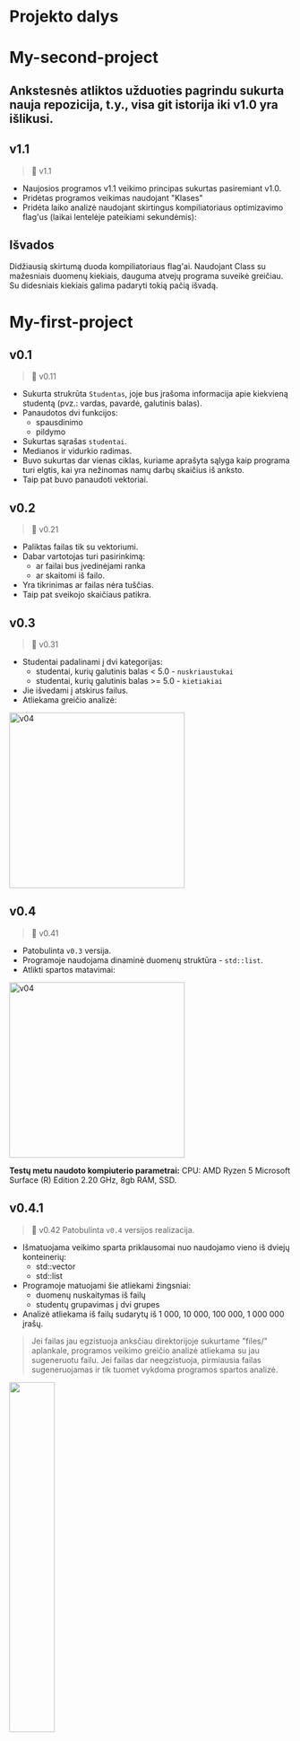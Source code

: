# **Projekto dalys**

# My-second-project
## Ankstesnės atliktos užduoties pagrindu sukurta nauja repozicija, t.y., visa git istorija iki v1.0 yra išlikusi. 

## **v1.1** 
> :bookmark: v1.1
- Naujosios programos v1.1 veikimo principas sukurtas pasiremiant v1.0.
- Pridėtas programos veikimas naudojant "Klases"
- Pridėta laiko analizė naudojant skirtingus kompiliatoriaus optimizavimo flag'us (laikai lentelėje pateikiami sekundėmis):

## Išvados
Didžiausią skirtumą duoda kompiliatoriaus flag'ai. Naudojant Class su mažesniais duomenų kiekiais, dauguma atvejų programa suveikė greičiau. Su didesniais kiekiais galima padaryti tokią pačią išvadą.

# My-first-project

## **v0.1** 
> :bookmark: v0.11
- Sukurta strukrūta `Studentas`, joje bus įrašoma informacija apie kiekvieną studentą (pvz.: vardas, pavardė, galutinis balas).
- Panaudotos dvi funkcijos: 
  - spausdinimo
  - pildymo
- Sukurtas sąrašas `studentai`.
- Medianos ir vidurkio radimas.
- Buvo sukurtas dar vienas ciklas, kuriame aprašyta sąlyga kaip programa turi elgtis, kai yra nežinomas namų darbų skaičius iš anksto.
- Taip pat buvo panaudoti vektoriai.

## **v0.2** 
> :bookmark: v0.21
- Paliktas failas tik su vektoriumi.
- Dabar vartotojas turi pasirinkimą: 
  - ar failai bus įvedinėjami ranka 
  - ar skaitomi iš failo.
- Yra tikrinimas ar failas nėra tuščias.
- Taip pat sveikojo skaičiaus patikra.

## **v0.3** 
> :bookmark: v0.31
- Studentai padalinami į dvi kategorijas: 
  - studentai, kurių galutinis balas < 5.0 - `nuskriaustukai`
  - studentai, kurių galutinis balas >= 5.0 - `kietiakiai`
- Jie išvedami į atskirus failus.
- Atliekama greičio analizė:
<img width="313" alt="v04" src="https://user-images.githubusercontent.com/91346039/199539302-0ed431df-c8ed-49f1-907e-ec9e624d9afa.png">

## **v0.4** 
> :bookmark: v0.41
- Patobulinta `v0.3` versija.
- Programoje naudojama dinaminė duomenų struktūra - `std::list`.
- Atlikti spartos matavimai:
<img width="313" alt="v04" src="https://user-images.githubusercontent.com/91346039/199539697-be4faa6d-8bbe-4d80-80b5-b47d249d29a7.png">

**Testų metu naudoto kompiuterio parametrai:** CPU: AMD Ryzen 5 Microsoft Surface (R) Edition 2.20 GHz, 8gb RAM, SSD.

## **v0.4.1** 
> :bookmark: v0.42
Patobulinta `v0.4` versijos realizacija.
- Išmatuojama veikimo sparta priklausomai nuo naudojamo vieno iš dviejų konteinerių:
  - std::vector
  - std::list
- Programoje matuojami šie atliekami žingsniai:
  - duomenų nuskaitymas iš failų
  - studentų grupavimas į dvi grupes
- Analizė atliekama iš failų sudarytų iš 1 000, 10 000, 100 000, 1 000 000 įrašų.
> Jei failas jau egzistuoja anksčiau direktorijoje sukurtame "files/" aplankale, programos veikimo greičio analizė atliekama su jau sugeneruotu failu.
> Jei failas dar neegzistuoja, pirmiausia failas sugeneruojamas ir tik tuomet vykdoma programos spartos analizė.

<img src="https://user-images.githubusercontent.com/91346039/202247096-309f0873-733b-4008-bef9-b4d41dcbbef2.png" width=40% height=40%>

## **v1.0** 
> :bookmark: v1.0
- Šioje versijoje optimizuojama rūšiavimo (grupavimo) realizacija: std::vector ir std::list konteinerių tipams išmatuojama programos veikimo sparta, priklausomai nuo studentų skirstymo į dvi kategorijas strategijos:
   - ***1 strategija***: Bendro "studentai" konteinerio (vector ir list tipų) grupavimas į du naujus to paties tipo konteinerius: "nuskriaustukai" ir "kietiakai". Tokiu būdu tas pats studentas yra dvejuose konteineriuose: bendrame "studentai" ir viename iš suskaidytų.
   - ***2 strategija***: Bendro "studentai" konteinerio (vector ir list) grupavimas panaudojant tik vieną naują konteinerį: "nuskriaustukai". Tokiu būdu, jei studentas yra "nuskriaustukai", jį turime įkelti į naująjį "nuskriaustukai" konteinerį ir ištrinti iš bendro "studentai" konteinerio. Po šio žingsnio "studentai" konteineryje liks vien tik "kietiakai".
   
<img width="398" alt="Be pavadinimo2" src="https://user-images.githubusercontent.com/91346039/202422783-69f2c392-3a0b-4b44-adf7-d4601be53f52.png">

## Išvados
Naudojant 1 strategiją programos vykdymo greitis gana spartus, tačiau 1 strategija yra neefektyvi užimamos atminties atžvilgiu. Naudojant tiek std::vector, tiek std::list konteinerius duomenų nuskaitymo sparta yra panaši. List'ų struktūra sudėtingesnė, todėl skirstant studentus į dvi grupes/kategorijas, jie yra lėtesni nei vektoriai.
Atminties atveju 2 strategija efektyvesnė.

## Naudojimosi instrukcija:
- Paleidus programą įvedamas studentų skaičius. 
- Pagal tai bus sugeneruojami failai su atsitiktinais studentų sąrašais.
- Atliekama programos veikimo greičio (spartos) analizė.
> Jei failas jau egzistuoja anksčiau direktorijoje sukurtame "files/" aplankale, programos veikimo greičio analizė atliekama su jau sugeneruotu failu.
> Jei failas dar neegzistuoja, pirmiausia failas sugeneruojamas ir tik tuomet vykdoma programos spartos analizė.

